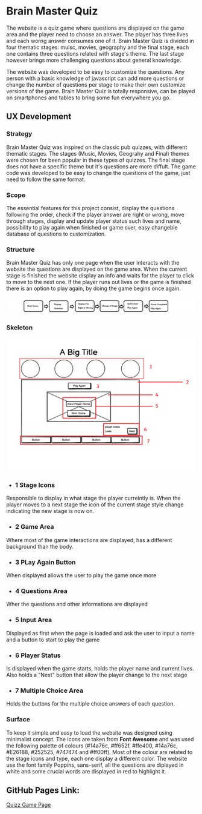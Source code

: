 # Brain Master Quiz
The website is a quiz game where questions are displayed on the game area and the player need to choose an answer. The player has three lives and each worng answer consumes one of it. Brain Master Quiz is divided in four thematic stages: muisc, movies, geography and the final stage, each one contains three questions related with stage's theme. The last stage however brings more challenging questions about general knowledge.

The website was developed to be easy to customize the questions. Any person with a basic  knowledge of javascript can add more questions or change the number of questions per stage to make their own customize versions of the game. Brain Master Quiz is totally responsive, can be played on smartphones and tables to bring some fun everywhere you go.   


## UX Development
### Strategy
Brain Master Quiz was inspired on the classic pub quizzes, with different thematic stages. The stages (Music, Movies, Geograhy and Final) themes were chosen for been popular in these types of quizzes. The final stage does not have a specific theme but it's questions are more diffult. The game code was developed to be easy to change the questions of the game, just need to follow the same format.
### Scope
The essential features for this project consist, display the questions following the order, check if the player answer are right or wrong, move through stages, display and update player status such lives and name, possibility to play again when finished or game over, easy changeble database of questions to customization.
### Structure
Brain Master Quiz has only one page when the user interacts with the website the questions are displayed on the game area. When the current stage is finished the website display an info and waits for the player to click to move to the next one. If the player runs out lives or the game is finished there is an option to play again, by doing the game begins once again.

![structure flow](/docs/structure_flow.jpg)

### Skeleton
![wireframe skeleton](/docs/quiz_wireframe_small.png)
- ### 1 Stage Icons
Responsible to display in what stage the player currelntly is. When the player moves to a next stage the icon of the current stage style change indicating the new stage is now on.
- ### 2 Game Area
Where most of the game interactions are displayed, has a different background than the body.
- ### 3 PLay Again Button
When displayed allows the user to play the game once more
- ### 4 Questions Area
Wher the questions and other informations are displayed
- ### 5 Input Area
Displayed as first when the page is loaded and ask the user to input a name and a button to start to play the game
- ### 6 Player Status
Is displayed when the game starts, holds the player name and current lives. Also holds a "Next" button that allow the player change to the next stage
- ### 7 Multiple Choice Area
Holds the buttons for the multiple choice answers of each question.

### Surface
To keep it simple and easy to load the website was designed using minimalist concept. The icons are taken from __Font Awesome__  and was used the following palette of colours (#14a76c, #ff652f, #ffe400, #14a76c, #E26188, #252525, #747474 and #ff00ff). Most of the colour are related to the stage icons and type, each one display a different color. The website use the font family  Poppins, sans-serif, all the questions are diplayed in white and some crucial words are displayed in red to highlight it. 



   


## GitHub Pages Link:
[Quizz Game Page](https://dabronzo.github.io/brain-master-quiz/)
